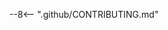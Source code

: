 --8<-- ".github/CONTRIBUTING.md"

<!-- the contents are automatically inserted here. do not edit this file, instead edit the file specified above to make changes. -->
